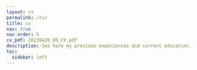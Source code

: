 ```yaml
---
layout: cv
permalink: /cv/
title: cv
nav: true
nav_order: 5
cv_pdf: 20230420_EN_CV.pdf
description: See here my previous experiences and current education.
toc:
  sidebar: left
---
```

